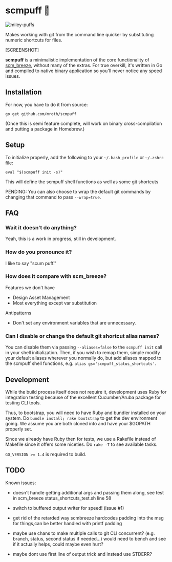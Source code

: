 # scmpuff :dash:

![miley-puffs](http://media.giphy.com/media/nF8Sgd4X74be/giphy.gif)

Makes working with git from the command line quicker by substituting numeric
shortcuts for files.

[SCREENSHOT]

**scmpuff** is a minimalistic implementation of the core functionality of
[scm_breeze][scmbreeze], without many of the extras.  For true overkill, it's
written in Go and compiled to native binary application so you'll never notice
any speed issues.

[scmbreeze]: https://github.com/ndbroadbent/scm_breeze


## Installation

For now, you have to do it from source:

    go get github.com/mroth/scmpuff

(Once this is semi feature complete, will work on binary cross-compilation and
putting a package in Homebrew.)


## Setup

To initialize properly, add the following to your `~/.bash_profile` or
`~/.zshrc` file:

    eval "$(scmpuff init -s)"

This will define the scmpuff shell functions as well as some git shortcuts

PENDING:
You can also choose to wrap the default git commands by changing that command
to pass `--wrap=true`.


## FAQ

### Wait it doesn't do anything?

Yeah, this is a work in progress, still in development.

### How do you pronounce it?
I like to say "scum puff."

### How does it compare with scm_breeze?

Features we don't have
 * Design Asset Management
 * Most everything except var substitution

Antipatterns
 - Don't set any environment variables that are unnecessary.

### Can I disable or change the default git shortcut alias names?
You can disable them via passing `--aliases=false` to the `scmpuff init` call
in your shell initialization.  Then, if you wish to remap them, simple modify
your default aliases wherever you normally do, but add aliases mapped to the
scmpuff shell functions, e.g. `alias gs='scmpuff_status_shortcuts'`.


## Development
While the build process itself does not require it, development uses Ruby for
integration testing because of the excellent Cucumber/Aruba package for testing
CLI tools.

Thus, to bootstrap, you will need to have Ruby and bundler installed on your
system.  Do `bundle install; rake bootstrap` to get the dev environment going.
We assume you are both cloned into and have your $GOPATH properly set.

Since we already have Ruby then for tests, we use a Rakefile instead of Makefile
since it offers some niceties.  Do `rake -T` to see available tasks.

`GO_VERSION >= 1.4` is required to build.


## TODO

Known issues:

 - doesn't handle getting additional args and passing them along, see test in scm_breeze status_shortcuts_test.sh line 58

 - switch to buffered output writer for speed! (issue #1)

 - get rid of the retarded way scmbreeze hardcodes padding into the msg for things,can be better handled with printf padding

 - maybe use chans to make multiple calls to git CLI concurrent? (e.g. branch, status, second status if needed...) would need to bench and see if it actually helps, could maybe even hurt?

 - maybe dont use first line of output trick and instead use STDERR?
